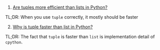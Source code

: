  1. [Are tuples more efficient than lists in Python?][1]
 
 TL;DR: When you use `tuple` correctly, it mostly should be faster
 
 2. [Why is tuple faster than list in Python?][2]
 
 TL;DR: The fact that `tuple` is faster than `list` is implementation detail of `cpython`.
 
[1]: https://stackoverflow.com/questions/68630/are-tuples-more-efficient-than-lists-in-python
[2]: https://stackoverflow.com/questions/3340539/why-is-tuple-faster-than-list-in-python

